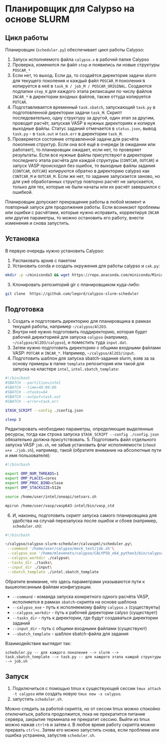 # Планировщик для Calypso на основе SLURM

## Цикл работы

Планировщик (`scheduler.py`) обеспечивает цикл работы Calypso:

1. Запуск исполняемого файла `calypso.x` в рабочей папке Calypso
2. Проверка, изменился ли файл `step` и появились ли новые структуры `POSCAR_*`
3. Если нет, то выход. Если да, то создаётся директория задачи slurm для текущего поколения и каждый файл `POSCAR_M` поколения `N` копируется в неё в `task_N / job_M / POSCAR_ORIGINAL`. Создаются подпапки `step_K` для каждого этапа релаксации по числу файлов `INCAR_*` в директории входных файлов, также оттуда копируется `POTCAR`.
4. Подготавливается временный `task.sbatch`, запускающий `task.py` в подготовленной директории задачи `task_M`. Скрипт последовательно, одну структуру за другой, один этап за другим, проводит расчёт, запуская VASP в нужных директориях и копируя выходные файлы. Статус заданий отмечается в `status.json`, вывод `task.py` - в `task.out` и `task.err` в директории `task_M`.
5. Проверяется состояние отправленной задачи для расчёта поколения структур. Если она всё ещё в очереди (в ожидании или работает), то планировщик ожидает, если нет, то проверяет результаты. Если все нужные файлы присутствуют в директории последнего этапа расчёта для каждой структуры (`CONTCAR`, `OUTCAR`) и запуск VASP происходил без ошибок, то выходные файлы задания (`CONTCAR`, `OUTCAR`) копируются обратно в директорию calypso как `CONTCAR_M` и `OUTCAR_M`. Если же нет, то задание запускается заново, но для ужё обработанных структур повторно расчёт не запускается, только для тех, которые не были начаты или их расчёт завершился с ошибкой.

Планировщик допускает прекращение работы в любой момент и повторный запуск для продолжения работы. Если возникают проблемы или ошибки с расчётами, которые нужно исправить, корректируя `INCAR` или другие параметры, то можно остановить его работу, внести изменения и снова запустить.


## Установка

В первую очередь нужно установить Calypso:
1. Распаковать архив с пакетом
2. Установить conda и создать окружения для работы calypso и `cak.py`:
```Bash
mkdir -p ~/miniconda3 && wget https://repo.anaconda.com/miniconda/Miniconda3-latest-Linux-x86_64.sh -O ~/miniconda3/miniconda.sh && bash ~/miniconda3/miniconda.sh -b -u -p ~/miniconda3 && rm -rf ~/miniconda3/miniconda.sh && ~/miniconda3/bin/conda init bash && source ~/.bashrc && conda create -n "calypso" python=3.8 && conda install --name calypso matplotlib spglib pymatgen
```
3. Клонировать репозиторий gir с планировщиком куда-либо:
```Bash
git clone  https://github.com/leqord/calypso-slurm-scheduler
```

## Подготовка
1. Создать и подготовить директорию для планировщика в рамках текущей работы, например `~/calypso/Al2O3`.
2. Внутри неё нужно подготовить поддиректорию, которая будет рабочей директорией для запуска `calypso` (например, `~/calypso/Al2O3/calypso`), и поместить туда `input.dat`.
3. Затем нужно подготовить директорию с общими входными файлами VASP: `POTCAR` и `INCAR_*`. Например, `~/calypso/Al2O3/input`.
4. Подготовить шаблон для запуска sbatch-задания slurm, взяв за за основу примеры в папке `template` репозитория или такой для запуска на кластере `intel`, `intel.sbatch_template`:
```Bash
#!/bin/bash
#SBATCH --partition=intel
#SBATCH --time=48:00:00
#SBATCH --ntasks=64
#SBATCH --output=task.out
#SBATCH --error=task.err

$TASK_SCRIPT --config ./config.json

sleep 3
```
Редактировать необходимо параметры, определяющие выделенные ресурсы, тогда как строка запуска `$TASK_SCRIPT --config ./config.json` обязательно должна присутствовать.
5. Подготовить файл отдельного запуска VASP `job.sh`, не забыв установить флаг исполняемости (`chmod u+x ./job.sh`), например, такой (обратите внимание на абсолютные пути и имя пользователя):
```Bash
#!/bin/bash

export OMP_NUM_THREADS=1
export OMP_PLACES=cores
export OMP_PROC_BIND=close
export OMP_STACKSIZE=512m

source /home/user/intel/oneapi/setvars.sh 

mpirun /home/user/vasp/vasp643-intel/bin/vasp_std
```
6. И, наконец, подготовить скрипт запуска самого планировщика для удобства на случай перезапуска после ошибок и сбоев (например, `scheduler.sh`):
```Bash
#!/bin/bash

~/calypso/calypso-slurm-scheduler/calvaspml/scheduler.py\
 --command '/home/user/calypso/mock_test/job.sh'\
 --calypso_exe '/home/mlevenets/calypso/CALYPSO_x64_python3/bin/calypso.x'\
 --calypso_workdir ./calypso\
 --tasks_dir ./tasks\
 --input_dir ./input\
 --sbatch_template ./intel.sbatch_template
```
Обратите внимание, что здесь параметрами указываются пути к вышеописанным файлам конфигурации.
- `--command` - команда запуска конкретного одного расчёта VASP, исполняется в рамках `sbatch`-скрипта на основе шаблона
- `--calypso_exe` - путь к исполняемому файлу `calypso.x` (существуеты)
- `--calypso_workdir` - путь к рабочей директории calyso (существует)
- `--tasks_dir` - путь к директории, где будут создаваться директории заданий
- `--input_dir` - путь с общими входными файлами (существуют)
- `--sbatch_template` - шаблон sbatch-файла для задания

Взаимодействие выглядит так:
```
scheduler.py -- для каждого поколения --> slurm --> task.sbatch_template --> task.py -- для каждого этапа каждой структуры  --> job.sh
```

## Запуск

1. Подключиться с помощью tmux к существующей сессии `tmux attach -t calypso` или создать новую `tmux new -s calypso`. 
2. запустить `scheduler.sh`.

Можно следить за работой скрипта, но от сессии tmux можно спокойно отключиться, работа продолжится, пока не прекратится питание сервера, закрытие терминала не прекратит сессию. Выйти из tmux можно нажав `ctrl+b` и затем `d`. В любое время работу скрипта можно прервать `ctrl+c`. Затем его можно запустить снова, если проблема или ошибка устранена, запустив `scheduler.sh`.

